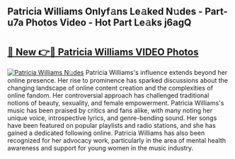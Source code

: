 ## Patricia Williams Onlyf𝚊ns Le𝚊ked N𝚞des - Part-u7a Photos Video - Hot Part Le𝚊ks j6agQ

# <h2><a href="http://ab40307.deff.icu/?id=Patricia+Williams">🔗 New 👉🔴 Patricia Williams VIDEO Photos</a></h2>

[![Patricia Williams N𝚞des](https://i.imgur.com/rIISA9y.gif)](http://ab40307.deff.icu/?id=Patricia+Williams)
Patricia Williams's influence extends beyond her online presence. Her rise to prominence has sparked discussions about the changing landscape of online content creation and the complexities of online fandom. Her controversial approach has challenged traditional notions of beauty, sexuality, and female empowerment. Patricia Williams's music has been praised by critics and fans alike, with many noting her unique voice, introspective lyrics, and genre-bending sound. Her songs have been featured on popular playlists and radio stations, and she has gained a dedicated following online. Patricia Williams has also been recognized for her advocacy work, particularly in the area of mental health awareness and support for young women in the music industry.
